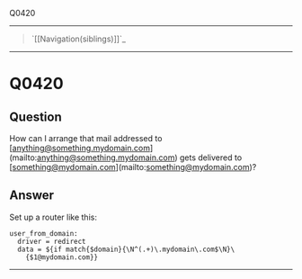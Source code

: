 Q0420

* * * * *

> \`[[Navigation(siblings)]]\`\_

* * * * *

Q0420
=====

Question
--------

How can I arrange that mail addressed to
[[anything@something.mydomain.com](mailto:anything@something.mydomain.com)](mailto:anything@something.mydomain.com)
gets delivered to
[[something@mydomain.com](mailto:something@mydomain.com)](mailto:something@mydomain.com)?

Answer
------

Set up a router like this:

    user_from_domain:
      driver = redirect
      data = ${if match{$domain}{\N^(.+)\.mydomain\.com$\N}\
        {$1@mydomain.com}}

* * * * *
